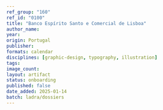 ```yaml
---
ref_group: "160"
ref_id: "0100"
title: "Banco Espírito Santo e Comercial de Lisboa"
author_name:
year:
origin: Portugal
publisher:
formats: calendar
disciplines: [graphic-design, typography, illustration]
tags:
image_count:
layout: artifact
status: onboarding
published: false
date_added: 2025-01-14
batch: ladra/dossiers
---
```

